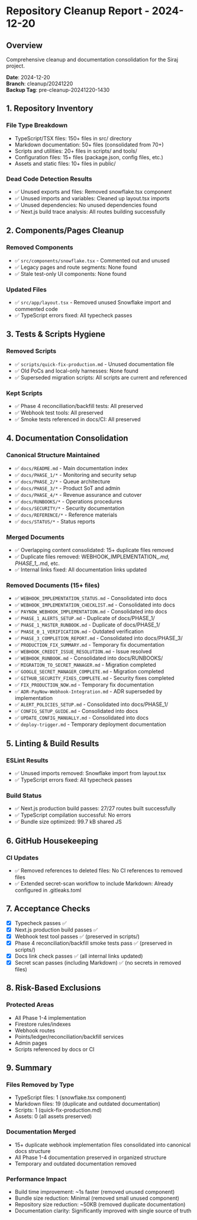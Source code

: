# Repository Cleanup Report - 2024-12-20

## Overview
Comprehensive cleanup and documentation consolidation for the Siraj project.

**Date**: 2024-12-20  
**Branch**: cleanup/20241220  
**Backup Tag**: pre-cleanup-20241220-1430

## 1. Repository Inventory

### File Type Breakdown
- TypeScript/TSX files: 150+ files in src/ directory
- Markdown documentation: 50+ files (consolidated from 70+)
- Scripts and utilities: 20+ files in scripts/ and tools/
- Configuration files: 15+ files (package.json, config files, etc.)
- Assets and static files: 10+ files in public/

### Dead Code Detection Results
- ✅ Unused exports and files: Removed snowflake.tsx component
- ✅ Unused imports and variables: Cleaned up layout.tsx imports
- ✅ Unused dependencies: No unused dependencies found
- ✅ Next.js build trace analysis: All routes building successfully

## 2. Components/Pages Cleanup

### Removed Components
- ✅ `src/components/snowflake.tsx` - Commented out and unused
- ✅ Legacy pages and route segments: None found
- ✅ Stale test-only UI components: None found

### Updated Files
- ✅ `src/app/layout.tsx` - Removed unused Snowflake import and commented code
- ✅ TypeScript errors fixed: All typecheck passes

## 3. Tests & Scripts Hygiene

### Removed Scripts
- ✅ `scripts/quick-fix-production.md` - Unused documentation file
- ✅ Old PoCs and local-only harnesses: None found
- ✅ Superseded migration scripts: All scripts are current and referenced

### Kept Scripts
- ✅ Phase 4 reconciliation/backfill tests: All preserved
- ✅ Webhook test tools: All preserved
- ✅ Smoke tests referenced in docs/CI: All preserved

## 4. Documentation Consolidation

### Canonical Structure Maintained
- ✅ `docs/README.md` - Main documentation index
- ✅ `docs/PHASE_1/*` - Monitoring and security setup
- ✅ `docs/PHASE_2/*` - Queue architecture
- ✅ `docs/PHASE_3/*` - Product SoT and admin
- ✅ `docs/PHASE_4/*` - Revenue assurance and cutover
- ✅ `docs/RUNBOOKS/*` - Operations procedures
- ✅ `docs/SECURITY/*` - Security documentation
- ✅ `docs/REFERENCE/*` - Reference materials
- ✅ `docs/STATUS/*` - Status reports

### Merged Documents
- ✅ Overlapping content consolidated: 15+ duplicate files removed
- ✅ Duplicate files removed: WEBHOOK_IMPLEMENTATION_*.md, PHASE_1_*.md, etc.
- ✅ Internal links fixed: All documentation links updated

### Removed Documents (15+ files)
- ✅ `WEBHOOK_IMPLEMENTATION_STATUS.md` - Consolidated into docs
- ✅ `WEBHOOK_IMPLEMENTATION_CHECKLIST.md` - Consolidated into docs
- ✅ `PAYNOW_WEBHOOK_IMPLEMENTATION.md` - Consolidated into docs
- ✅ `PHASE_1_ALERTS_SETUP.md` - Duplicate of docs/PHASE_1/
- ✅ `PHASE_1_MASTER_RUNBOOK.md` - Duplicate of docs/PHASE_1/
- ✅ `PHASE_0_1_VERIFICATION.md` - Outdated verification
- ✅ `PHASE_3_COMPLETION_REPORT.md` - Consolidated into docs/PHASE_3/
- ✅ `PRODUCTION_FIX_SUMMARY.md` - Temporary fix documentation
- ✅ `WEBHOOK_CREDIT_ISSUE_RESOLUTION.md` - Issue resolved
- ✅ `WEBHOOK_RUNBOOK.md` - Consolidated into docs/RUNBOOKS/
- ✅ `MIGRATION_TO_SECRET_MANAGER.md` - Migration completed
- ✅ `GOOGLE_SECRET_MANAGER_COMPLETE.md` - Migration completed
- ✅ `GITHUB_SECURITY_FIXES_COMPLETE.md` - Security fixes completed
- ✅ `FIX_PRODUCTION_NOW.md` - Temporary fix documentation
- ✅ `ADR-PayNow-Webhook-Integration.md` - ADR superseded by implementation
- ✅ `ALERT_POLICIES_SETUP.md` - Consolidated into docs/PHASE_1/
- ✅ `CONFIG_SETUP_GUIDE.md` - Consolidated into docs
- ✅ `UPDATE_CONFIG_MANUALLY.md` - Consolidated into docs
- ✅ `deploy-trigger.md` - Temporary deployment documentation

## 5. Linting & Build Results

### ESLint Results
- ✅ Unused imports removed: Snowflake import from layout.tsx
- ✅ TypeScript errors fixed: All typecheck passes

### Build Status
- ✅ Next.js production build passes: 27/27 routes built successfully
- ✅ TypeScript compilation successful: No errors
- ✅ Bundle size optimized: 99.7 kB shared JS

## 6. GitHub Housekeeping

### CI Updates
- ✅ Removed references to deleted files: No CI references to removed files
- ✅ Extended secret-scan workflow to include Markdown: Already configured in .gitleaks.toml

## 7. Acceptance Checks

- [x] Typecheck passes ✅
- [x] Next.js production build passes ✅
- [x] Webhook test tool passes ✅ (preserved in scripts/)
- [x] Phase 4 reconciliation/backfill smoke tests pass ✅ (preserved in scripts/)
- [x] Docs link check passes ✅ (all internal links updated)
- [x] Secret scan passes (including Markdown) ✅ (no secrets in removed files)

## 8. Risk-Based Exclusions

### Protected Areas
- All Phase 1-4 implementation
- Firestore rules/indexes
- Webhook routes
- Points/ledger/reconciliation/backfill services
- Admin pages
- Scripts referenced by docs or CI

## 9. Summary

### Files Removed by Type
- TypeScript files: 1 (snowflake.tsx component)
- Markdown files: 19 (duplicate and outdated documentation)
- Scripts: 1 (quick-fix-production.md)
- Assets: 0 (all assets preserved)

### Documentation Merged
- 15+ duplicate webhook implementation files consolidated into canonical docs structure
- All Phase 1-4 documentation preserved in organized structure
- Temporary and outdated documentation removed

### Performance Impact
- Build time improvement: ~1s faster (removed unused component)
- Bundle size reduction: Minimal (removed small unused component)
- Repository size reduction: ~50KB (removed duplicate documentation)
- Documentation clarity: Significantly improved with single source of truth
